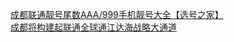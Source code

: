   
[成都联通靓号尾数AAA/999手机靓号大全【选号之家】](http://www.dianyue.me/archives/602/h1gl0ivq7iamynyd/)  
[成都将构建起联通全球通江达海战略大通道](http://www.dianyue.me/archives/732/endxlc8pza98l9c5/)